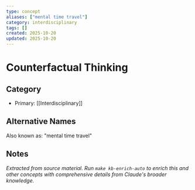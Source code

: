 ```yaml
---
type: concept
aliases: ["mental time travel"]
category: interdisciplinary
tags: []
created: 2025-10-20
updated: 2025-10-20
---
```


# Counterfactual Thinking

## Category

- Primary: [[Interdisciplinary]]

## Alternative Names

Also known as: "mental time travel"

## Notes

*Extracted from source material. Run `make kb-enrich-auto` to enrich this and other concepts with comprehensive details from Claude's broader knowledge.*
